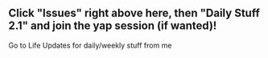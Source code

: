 Click "Issues" right above here, then "Daily Stuff 2.1" and join the yap session (if wanted)!    
-----------------------------------------------------------------------------------------
Go to Life Updates for daily/weekly stuff from me
 
